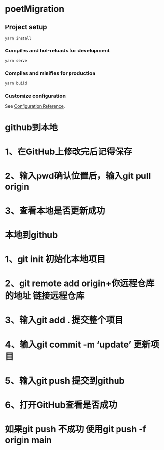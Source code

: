 # poetMigration

## Project setup
```
yarn install
```

### Compiles and hot-reloads for development
```
yarn serve
```

### Compiles and minifies for production
```
yarn build
```

### Customize configuration
See [Configuration Reference](https://cli.vuejs.org/config/).

# github到本地

# 1、在GitHub上修改完后记得保存

# 2、输入pwd确认位置后，输入git pull origin

# 3、查看本地是否更新成功

# 本地到github
# 1、git init 初始化本地项目

# 2、git remote add origin+你远程仓库的地址 链接远程仓库

# 3、输入git add . 提交整个项目

# 4、输入git commit -m ‘update’ 更新项目

# 5、输入git push 提交到github

# 6、打开GitHub查看是否成功

# 如果git push 不成功 使用git push -f origin main
